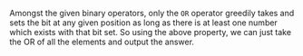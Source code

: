 Amongst the given binary operators, only the `OR` operator greedily takes and sets the bit at any given position as long as there is at least one number which exists with that bit set.
So using the above property, we can just take the OR of all the elements and output the answer.
